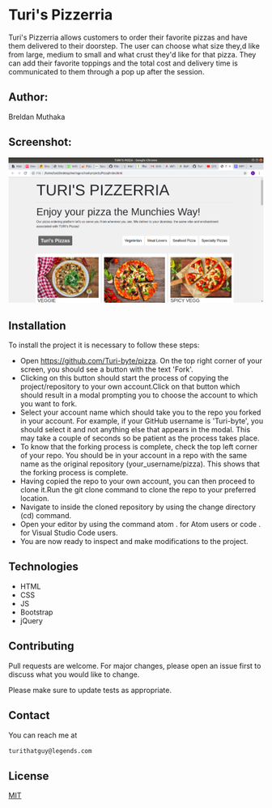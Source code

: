 # Turi's Pizzerria

Turi's Pizzerria allows customers to order their favorite pizzas and have them delivered to their doorstep. The user can choose what size they,d like from large, medium to small and what crust they'd like for that pizza. They can add their favorite toppings and the total cost and delivery time is communicated to them through a pop up after the session. 

## Author:
Breldan Muthaka

## Screenshot:
 <img src="home.png" width="1000"> 

## Installation

To install the project it is necessary to follow these steps:


* Open https://github.com/Turi-byte/pizza. On the top right corner of your screen, you should see a button with the text 'Fork'. 
* Clicking on this button should start the process of copying the project/repository to your own account.Click on that button which should result in a modal prompting you to choose the account to which you want to fork.
* Select your account name which should take you to the repo you forked in your account. For example, if your GitHub username is 'Turi-byte', you should select it and not anything else that appears in the modal. This may take a couple of seconds so be patient as the process takes place.
* To know that the forking process is complete, check the top left corner of your repo. You should be in your account in a repo with the same name as the original repository (your_username/pizza). This shows that the forking process is complete.
* Having copied the repo to your own account, you can then proceed to clone it.Run the git clone command to clone the repo to your preferred location.
* Navigate to inside the cloned repository by using the change directory (cd) command.
* Open your editor by using the command atom . for Atom users or code . for Visual Studio Code users.
* You are now ready to inspect and make modifications to the project.


## Technologies

* HTML
* CSS
* JS
* Bootstrap
* jQuery

## Contributing
Pull requests are welcome. For major changes, please open an issue first to discuss what you would like to change.

Please make sure to update tests as appropriate.

## Contact
You can reach me at
```bash
turithatguy@legends.com
```



## License
[MIT](https://choosealicense.com/licenses/mit/)
